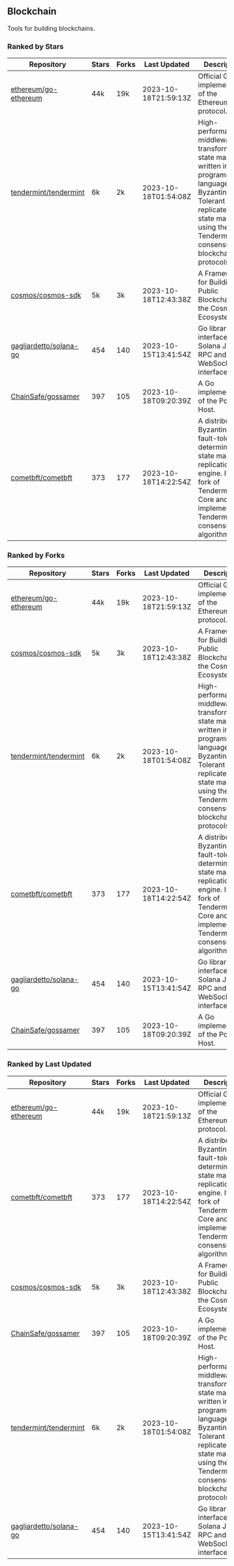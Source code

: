 ## Blockchain

Tools for building blockchains.

### Ranked by Stars

| Repository | Stars | Forks | Last Updated | Description | 
|------------|-------|-------|--------------|-------------|
| [ethereum/go-ethereum](https://github.com/ethereum/go-ethereum) | 44k | 19k | 2023-10-18T21:59:13Z |  Official Go implementation of the Ethereum protocol. |
| [tendermint/tendermint](https://github.com/tendermint/tendermint) | 6k | 2k | 2023-10-18T01:54:08Z |  High-performance middleware for transforming a state machine written in any programming language into a Byzantine Fault Tolerant replicated state machine using the Tendermint consensus and blockchain protocols. |
| [cosmos/cosmos-sdk](https://github.com/cosmos/cosmos-sdk) | 5k | 3k | 2023-10-18T12:43:38Z |  A Framework for Building Public Blockchains in the Cosmos Ecosystem. |
| [gagliardetto/solana-go](https://github.com/gagliardetto/solana-go) | 454 | 140 | 2023-10-15T13:41:54Z |  Go library to interface with Solana JSON RPC and WebSocket interfaces. |
| [ChainSafe/gossamer](https://github.com/ChainSafe/gossamer) | 397 | 105 | 2023-10-18T09:20:39Z |  A Go implementation of the Polkadot Host. |
| [cometbft/cometbft](https://github.com/cometbft/cometbft) | 373 | 177 | 2023-10-18T14:22:54Z |  A distributed, Byzantine fault-tolerant, deterministic state machine replication engine. It is a fork of Tendermint Core and implements the Tendermint consensus algorithm. |

### Ranked by Forks

| Repository | Stars | Forks | Last Updated | Description | 
|------------|-------|-------|--------------|-------------|
| [ethereum/go-ethereum](https://github.com/ethereum/go-ethereum) | 44k | 19k | 2023-10-18T21:59:13Z |  Official Go implementation of the Ethereum protocol. |
| [cosmos/cosmos-sdk](https://github.com/cosmos/cosmos-sdk) | 5k | 3k | 2023-10-18T12:43:38Z |  A Framework for Building Public Blockchains in the Cosmos Ecosystem. |
| [tendermint/tendermint](https://github.com/tendermint/tendermint) | 6k | 2k | 2023-10-18T01:54:08Z |  High-performance middleware for transforming a state machine written in any programming language into a Byzantine Fault Tolerant replicated state machine using the Tendermint consensus and blockchain protocols. |
| [cometbft/cometbft](https://github.com/cometbft/cometbft) | 373 | 177 | 2023-10-18T14:22:54Z |  A distributed, Byzantine fault-tolerant, deterministic state machine replication engine. It is a fork of Tendermint Core and implements the Tendermint consensus algorithm. |
| [gagliardetto/solana-go](https://github.com/gagliardetto/solana-go) | 454 | 140 | 2023-10-15T13:41:54Z |  Go library to interface with Solana JSON RPC and WebSocket interfaces. |
| [ChainSafe/gossamer](https://github.com/ChainSafe/gossamer) | 397 | 105 | 2023-10-18T09:20:39Z |  A Go implementation of the Polkadot Host. |

### Ranked by Last Updated

| Repository | Stars | Forks | Last Updated | Description | 
|------------|-------|-------|--------------|-------------|
| [ethereum/go-ethereum](https://github.com/ethereum/go-ethereum) | 44k | 19k | 2023-10-18T21:59:13Z |  Official Go implementation of the Ethereum protocol. |
| [cometbft/cometbft](https://github.com/cometbft/cometbft) | 373 | 177 | 2023-10-18T14:22:54Z |  A distributed, Byzantine fault-tolerant, deterministic state machine replication engine. It is a fork of Tendermint Core and implements the Tendermint consensus algorithm. |
| [cosmos/cosmos-sdk](https://github.com/cosmos/cosmos-sdk) | 5k | 3k | 2023-10-18T12:43:38Z |  A Framework for Building Public Blockchains in the Cosmos Ecosystem. |
| [ChainSafe/gossamer](https://github.com/ChainSafe/gossamer) | 397 | 105 | 2023-10-18T09:20:39Z |  A Go implementation of the Polkadot Host. |
| [tendermint/tendermint](https://github.com/tendermint/tendermint) | 6k | 2k | 2023-10-18T01:54:08Z |  High-performance middleware for transforming a state machine written in any programming language into a Byzantine Fault Tolerant replicated state machine using the Tendermint consensus and blockchain protocols. |
| [gagliardetto/solana-go](https://github.com/gagliardetto/solana-go) | 454 | 140 | 2023-10-15T13:41:54Z |  Go library to interface with Solana JSON RPC and WebSocket interfaces. |


